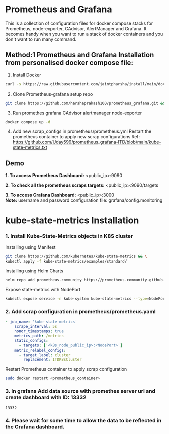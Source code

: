 
# Prometheus and Grafana
This is a collection of configuration files for docker compose stacks for Prometheus, node-exporter, CAdvisor, AlertManager and Grafana.
It becomes handy when you want to run a stack of docker containers and you don't want to run many command.


## Method:1 Prometheus and Grafana Installation from personalised docker compose file:

  1. Install Docker
```bash
curl -s https://raw.githubusercontent.com/jaintpharsha/install/main/docker | sudo bash
```
  2. Clone Prometheus-grafana setup repo 
```bash
git clone https://github.com/harshaprakash100/prometheus_grafana.git && cd ./prometheus_grafana
```

  3. Run promethes grafana CAdvisor alertmanager node-exporter
```bash    
docker compose up -d 
```
  4. Add new scrap_configs in prometheus/prometheus.yml
   Restart the prometheus container to apply new scrap configurations
  Ref: https://github.com/Uday599/prometheus_grafana-ITD/blob/main/kube-state-metrics.txt 

## Demo

**1. To access Prometheus Dashboard:** <public_ip>:9090
    
**2. To check all the prometheus scraps targets:** <public_ip>:9090/targets 
    
**3. To access Grafana Dashboard:** <public_ip>:3000 <br/>
  **Note:** username and password configuration file: grafana/config.monitoring


# kube-state-metrics Installation

### 1. Install Kube-State-Metrics objects in K8S cluster
	
Installing using Manifest
```bash
git clone https://github.com/kubernetes/kube-state-metrics && \
kubectl apply -f kube-state-metrics/examples/standard/
```	
Installing using Helm Charts
```bash
helm repo add prometheus-community https://prometheus-community.github.io/helm-chartshelm repo updatehelm install kube-state-metrics prometheus-community/kube-state-metrics -n kube-system
```

Expose state-metrics with NodePort 
```bash
kubectl expose service -n kube-system kube-state-metrics --type=NodePort --target-port=8080 --name=kube-state-metrics-np
```

### 2. Add scrap configuration in prometheus/prometheus.yaml
```yml
- job_name: 'kube-state-metrics'
    scrape_interval: 5s
    honor_timestamps: true
    metrics_path: /metrics
    static_configs:
      - targets: ['<k8s_node_public_ip>:<NodePort>']
    metric_relabel_configs:
      - target_label: cluster
        replacement: ITDK8sCluster
```
Restart Prometheus container to apply scrap configuration
```bash
sudo docker restart <prometheus_container>
```

### 3. In grafana Add data source with promethes server url and create dashboard with ID: 13332
```bash
13332
```

### 4. Please wait for some time to allow the data to be reflected in the Grafana dashboard.
